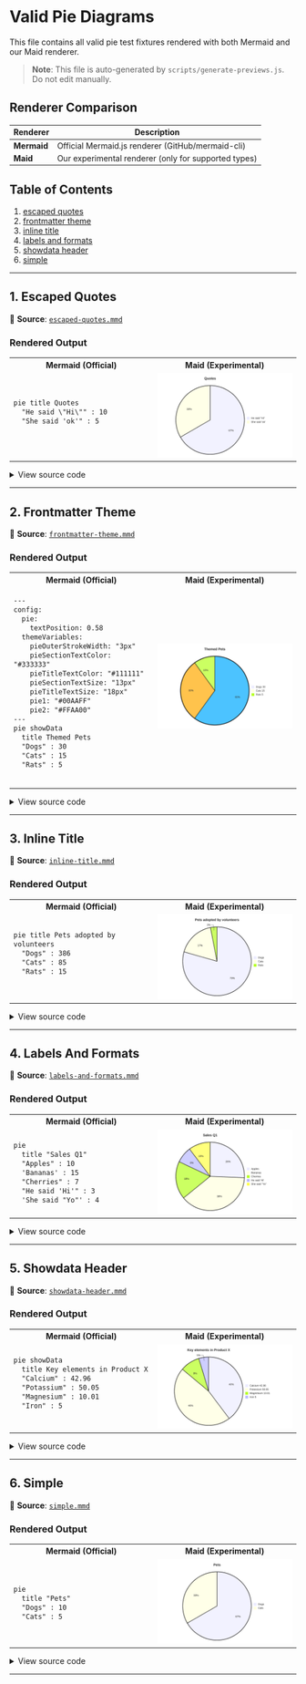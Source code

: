 # Valid Pie Diagrams

This file contains all valid pie test fixtures rendered with both Mermaid and our Maid renderer.

> **Note**: This file is auto-generated by `scripts/generate-previews.js`. Do not edit manually.

## Renderer Comparison

| Renderer | Description |
|----------|-------------|
| **Mermaid** | Official Mermaid.js renderer (GitHub/mermaid-cli) |
| **Maid** | Our experimental renderer (only for supported types) |

## Table of Contents

1. [escaped quotes](#1-escaped-quotes)
2. [frontmatter theme](#2-frontmatter-theme)
3. [inline title](#3-inline-title)
4. [labels and formats](#4-labels-and-formats)
5. [showdata header](#5-showdata-header)
6. [simple](#6-simple)

---

## 1. Escaped Quotes

📄 **Source**: [`escaped-quotes.mmd`](./valid/escaped-quotes.mmd)

### Rendered Output

<table>
<tr>
<th width="50%">Mermaid (Official)</th>
<th width="50%">Maid (Experimental)</th>
</tr>
<tr>
<td>

```mermaid
pie title Quotes
  "He said \"Hi\"" : 10
  "She said 'ok'" : 5


```

</td>
<td>

<img src="./rendered/escaped-quotes.svg" alt="Maid Rendered Diagram" />

</td>
</tr>
</table>

<details>
<summary>View source code</summary>

```
pie title Quotes
  "He said \"Hi\"" : 10
  "She said 'ok'" : 5


```
</details>

---

## 2. Frontmatter Theme

📄 **Source**: [`frontmatter-theme.mmd`](./valid/frontmatter-theme.mmd)

### Rendered Output

<table>
<tr>
<th width="50%">Mermaid (Official)</th>
<th width="50%">Maid (Experimental)</th>
</tr>
<tr>
<td>

```mermaid
---
config:
  pie:
    textPosition: 0.58
  themeVariables:
    pieOuterStrokeWidth: "3px"
    pieSectionTextColor: "#333333"
    pieTitleTextColor: "#111111"
    pieSectionTextSize: "13px"
    pieTitleTextSize: "18px"
    pie1: "#00AAFF"
    pie2: "#FFAA00"
---
pie showData
  title Themed Pets
  "Dogs" : 30
  "Cats" : 15
  "Rats" : 5


```

</td>
<td>

<img src="./rendered/frontmatter-theme.svg" alt="Maid Rendered Diagram" />

</td>
</tr>
</table>

<details>
<summary>View source code</summary>

```
---
config:
  pie:
    textPosition: 0.58
  themeVariables:
    pieOuterStrokeWidth: "3px"
    pieSectionTextColor: "#333333"
    pieTitleTextColor: "#111111"
    pieSectionTextSize: "13px"
    pieTitleTextSize: "18px"
    pie1: "#00AAFF"
    pie2: "#FFAA00"
---
pie showData
  title Themed Pets
  "Dogs" : 30
  "Cats" : 15
  "Rats" : 5


```
</details>

---

## 3. Inline Title

📄 **Source**: [`inline-title.mmd`](./valid/inline-title.mmd)

### Rendered Output

<table>
<tr>
<th width="50%">Mermaid (Official)</th>
<th width="50%">Maid (Experimental)</th>
</tr>
<tr>
<td>

```mermaid
pie title Pets adopted by volunteers
  "Dogs" : 386
  "Cats" : 85
  "Rats" : 15


```

</td>
<td>

<img src="./rendered/inline-title.svg" alt="Maid Rendered Diagram" />

</td>
</tr>
</table>

<details>
<summary>View source code</summary>

```
pie title Pets adopted by volunteers
  "Dogs" : 386
  "Cats" : 85
  "Rats" : 15


```
</details>

---

## 4. Labels And Formats

📄 **Source**: [`labels-and-formats.mmd`](./valid/labels-and-formats.mmd)

### Rendered Output

<table>
<tr>
<th width="50%">Mermaid (Official)</th>
<th width="50%">Maid (Experimental)</th>
</tr>
<tr>
<td>

```mermaid
pie
  title "Sales Q1"
  "Apples" : 10
  'Bananas' : 15
  "Cherries" : 7
  "He said 'Hi'" : 3
  'She said "Yo"' : 4

```

</td>
<td>

<img src="./rendered/labels-and-formats.svg" alt="Maid Rendered Diagram" />

</td>
</tr>
</table>

<details>
<summary>View source code</summary>

```
pie
  title "Sales Q1"
  "Apples" : 10
  'Bananas' : 15
  "Cherries" : 7
  "He said 'Hi'" : 3
  'She said "Yo"' : 4

```
</details>

---

## 5. Showdata Header

📄 **Source**: [`showdata-header.mmd`](./valid/showdata-header.mmd)

### Rendered Output

<table>
<tr>
<th width="50%">Mermaid (Official)</th>
<th width="50%">Maid (Experimental)</th>
</tr>
<tr>
<td>

```mermaid
pie showData
  title Key elements in Product X
  "Calcium" : 42.96
  "Potassium" : 50.05
  "Magnesium" : 10.01
  "Iron" : 5


```

</td>
<td>

<img src="./rendered/showdata-header.svg" alt="Maid Rendered Diagram" />

</td>
</tr>
</table>

<details>
<summary>View source code</summary>

```
pie showData
  title Key elements in Product X
  "Calcium" : 42.96
  "Potassium" : 50.05
  "Magnesium" : 10.01
  "Iron" : 5


```
</details>

---

## 6. Simple

📄 **Source**: [`simple.mmd`](./valid/simple.mmd)

### Rendered Output

<table>
<tr>
<th width="50%">Mermaid (Official)</th>
<th width="50%">Maid (Experimental)</th>
</tr>
<tr>
<td>

```mermaid
pie
  title "Pets"
  "Dogs" : 10
  "Cats" : 5

```

</td>
<td>

<img src="./rendered/simple.svg" alt="Maid Rendered Diagram" />

</td>
</tr>
</table>

<details>
<summary>View source code</summary>

```
pie
  title "Pets"
  "Dogs" : 10
  "Cats" : 5

```
</details>

---

